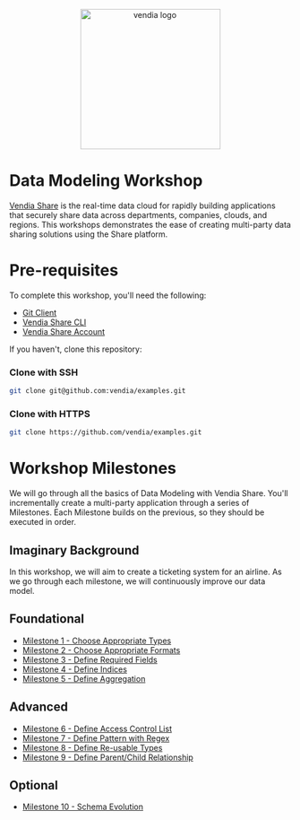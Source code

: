 <p align="center">
  <a href="https://vendia.net/">
    <img src="https://www.vendia.com/images/logo/logo.svg" alt="vendia logo" width="250px">
  </a>
</p>

# Data Modeling Workshop

[Vendia Share](https://www.vendia.net) is the real-time data cloud for rapidly building applications that securely share data across departments, companies, clouds, and regions.  This workshops demonstrates the ease of creating multi-party data sharing solutions using the Share platform.

# Pre-requisites

To complete this workshop, you'll need the following:

* [Git Client](https://git-scm.com/downloads)
* [Vendia Share CLI](https://vendia.net/docs/share/cli)
* [Vendia Share Account](https://share.vendia.net/signup)

If you haven't, clone this repository:

### Clone with SSH

```bash
git clone git@github.com:vendia/examples.git
```

### Clone with HTTPS

```bash
git clone https://github.com/vendia/examples.git
```

# Workshop Milestones

We will go through all the basics of Data Modeling with Vendia Share.
You'll incrementally create a multi-party application through a series of Milestones.  Each Milestone builds on the previous, so they should be executed in order.

## Imaginary Background

In this workshop, we will aim to create a ticketing system for an airline. As we go through each milestone, we will continuously improve our data model.

## Foundational
* [Milestone 1 - Choose Appropriate Types](README-Milestone1.md)
* [Milestone 2 - Choose Appropriate Formats](README-Milestone2.md)
* [Milestone 3 - Define Required Fields](README-Milestone3.md)
* [Milestone 4 - Define Indices](README-Milestone4.md)
* [Milestone 5 - Define Aggregation](README-Milestone5.md)

## Advanced
* [Milestone 6 - Define Access Control List](README-Milestone6.md)
* [Milestone 7 - Define Pattern with Regex](README-Milestone7.md)
* [Milestone 8 - Define Re-usable Types](README-Milestone8.md)
* [Milestone 9 - Define Parent/Child Relationship](README-Milestone9.md)

## Optional
* [Milestone 10 - Schema Evolution](README-Milestone10.md)
